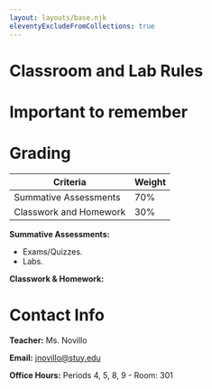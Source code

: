 ```yaml
---
layout: layouts/base.njk
eleventyExcludeFromCollections: true
---
```


# Classroom and Lab Rules

# Important to remember

# Grading
| Criteria                   | Weight |
| -------------------------- | ------ |
| Summative Assessments      | 70%    |
| Classwork and Homework     | 30%    |

**Summative Assessments:**
- Exams/Quizzes.
- Labs.

**Classwork & Homework:**



# Contact Info

**Teacher:** Ms. Novillo

**Email:** jnovillo@stuy.edu

**Office Hours:** Periods 4, 5, 8, 9 - Room: 301
